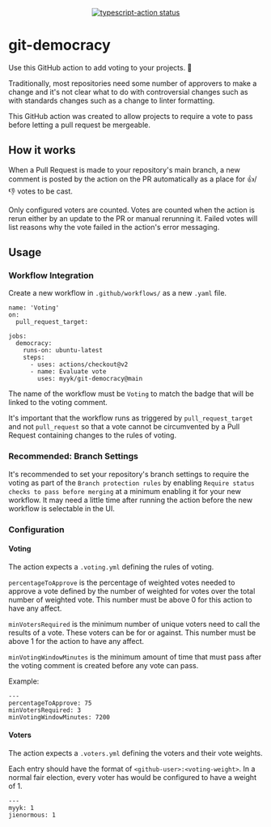<p align="center">
  <a href="https://github.com/actions/typescript-action/actions"><img alt="typescript-action status" src="https://github.com/actions/typescript-action/workflows/build-test/badge.svg"></a>
</p>

# git-democracy

Use this GitHub action to add voting to your projects. :rocket:

Traditionally, most repositories need some number of approvers to make a change
and it's not clear what to do with controversial changes such as with standards
changes such as a change to linter formatting.

This GitHub action was created to allow projects to require a vote to pass
before letting a pull request be mergeable.

## How it works

When a Pull Request is made to your repository's main branch, a new comment is
posted by the action on the PR automatically as a place for :thumbsup:/
:thumbsdown: votes to be cast.

Only configured voters are counted. Votes are counted when the action is rerun
either by an update to the PR or manual rerunning it. Failed votes will list
reasons why the vote failed in the action's error messaging.

## Usage

### Workflow Integration

Create a new workflow in `.github/workflows/` as a new `.yaml` file.

```
name: 'Voting'
on:
  pull_request_target:

jobs:
  democracy:
    runs-on: ubuntu-latest
    steps:
      - uses: actions/checkout@v2
      - name: Evaluate vote
        uses: myyk/git-democracy@main
```

The name of the workflow must be `Voting` to match the badge that will be
linked to the voting comment.

It's important that the workflow runs as triggered by `pull_request_target` and
not `pull_request` so that a vote cannot be circumvented by a Pull Request
containing changes to the rules of voting.

### Recommended: Branch Settings

It's recommended to set your repository's branch settings to require the voting
as part of the `Branch protection rules` by enabling
`Require status checks to pass before merging` at a minimum enabling it for your
new workflow. It may need a little time after running the action before the
new workflow is selectable in the UI.

### Configuration

#### Voting

The action expects a `.voting.yml` defining the rules of voting.

`percentageToApprove` is the percentage of weighted votes needed to approve a
vote defined by the number of weighted for votes over the total number of
weighted vote. This number must be above 0 for this action to have any affect.

`minVotersRequired` is the minimum number of unique voters need to call the
results of a vote. These voters can be for or against. This number must be above
1 for the action to have any affect.

`minVotingWindowMinutes` is the minimum amount of time that must pass after the voting comment is created before any vote can pass.

Example:
```
---
percentageToApprove: 75
minVotersRequired: 3
minVotingWindowMinutes: 7200
```

#### Voters

The action expects a `.voters.yml` defining the voters and their vote weights.

Each entry should have the format of `<github-user>:<voting-weight>`. In a
normal fair election, every voter has would be configured to have a weight of 1.

```
---
myyk: 1
jienormous: 1
```
